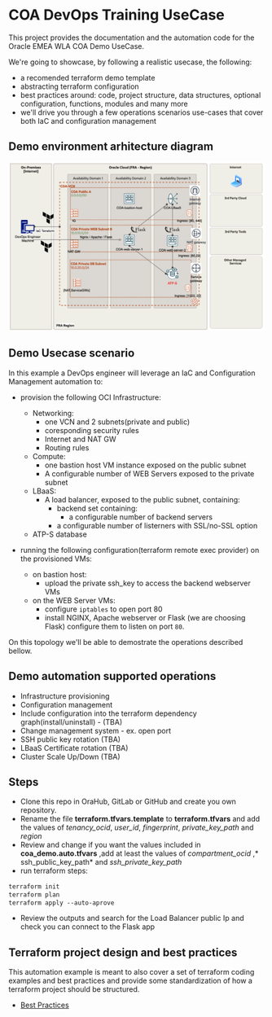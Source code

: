# COA DevOps Training UseCase
This project provides the documentation and the automation code for the Oracle EMEA WLA COA Demo UseCase.

We're going to showcase, by following a realistic usecase, the following:
* a recomended terraform demo template
* abstracting terraform configuration
* best practices around: code, project structure, data structures, optional configuration, functions, modules  and many more
* we'll drive you through a few operations scenarios use-cases that cover both IaC and configuration management

## Demo environment arhitecture diagram

![Arhitecture diagram](./Diagrams/COA-Demo-Diagram.png)

## Demo Usecase scenario

In this example a DevOps engineer will leverage an IaC and Configuration Management automation to: 
* provision the following OCI Infrastructure:
    * Networking:
        * one VCN and 2 subnets(private and public)
        * coresponding security rules
        * Internet and NAT GW
        * Routing rules
    * Compute:
        * one bastion host VM instance exposed on the public subnet
        * A configurable number of WEB Servers exposed to the private subnet
    * LBaaS:
        * A load balancer, exposed to the public subnet, containing:
            *  backend set containing:
                * a configurable number of backend servers 
            * a configurable number of listerners with SSL/no-SSL option
    * ATP-S database
    
* running the following configuration(terraform remote exec provider) on the provisioned VMs:
    * on bastion host:
        * upload the private ssh_key to access the backend webserver VMs
    * on the WEB Server VMs:
        * configure ```iptables``` to open port 80
        * install NGINX,  Apache webserver or Flask (we are choosing Flask) configure them to listen on port ```80```.

On this topology we'll be able to demostrate the operations described bellow.

## Demo automation supported operations

* Infrastructure provisioning
* Configuration management
* Include configuration into the terraform dependency graph(install/uninstall) - (TBA)
* Change management system - ex. open port
* SSH public key rotation (TBA)
* LBaaS Certificate rotation (TBA)
* Cluster Scale Up/Down (TBA)

## Steps
* Clone this repo in OraHub, GitLab or GitHub and create you own repository.
* Rename the file **terraform.tfvars.template** to **terraform.tfvars** and add the values of *tenancy_ocid*, *user_id*, *fingerprint*, *private_key_path* and *region*
* Review and change if you want the values included in **coa_demo.auto.tfvars** ,add at least the values of *compartment_ocid* ,* ssh_public_key_path* and *ssh_private_key_path* 
* run terraform steps:

````
terraform init
terraform plan
terraform apply --auto-aprove
````
* Review the outputs and search for the Load Balancer public Ip and check you can connect to the Flask app

## Terraform project design and best practices
This automation example is meant to also cover a set of terraform coding examples and best practices and provide some standardization of how a terraform project should be structured.
* [Best Practices](Best%20Practices.md)

